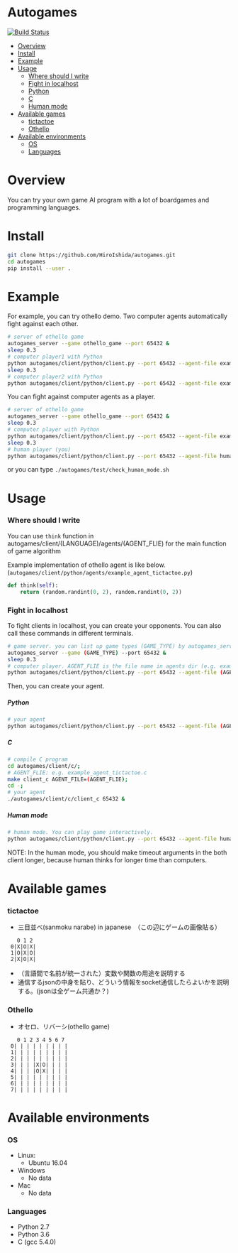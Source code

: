 # Autogames

[![Build Status](https://travis-ci.com/HiroIshida/autogames.svg?token=9fpkKj6dzfmzwRd4k3Gq&branch=master)](https://travis-ci.com/HiroIshida/autogames/)

 - [Overview](#overview)
 - [Install](#install)
 - [Example](#example)
 - [Usage](#usage)
   - [Where should I write](#where-should-i-write)
   - [Fight in localhost](#fight-in-localhost)
    - [Python](#python)
    - [C](#c)
    - [Human mode](#human-mode)
 - [Available games](#available-games)
   - [tictactoe](#tictactoe)
   - [Othello](#othello)
 - [Available environments](#available-environments)
   - [OS](#os)
   - [Languages](#languages)

# Overview

You can try your own game AI program with a lot of boardgames and programming languages.

# Install
```bash
git clone https://github.com/HiroIshida/autogames.git
cd autogames
pip install --user .
```

# Example
For example, you can try othello demo. Two computer agents automatically fight against each other.
```bash
# server of othello game
autogames_server --game othello_game --port 65432 &
sleep 0.3
# computer player1 with Python
python autogames/client/python/client.py --port 65432 --agent-file example_agent_othello &
sleep 0.3
# computer player2 with Python
python autogames/client/python/client.py --port 65432 --agent-file example_agent_othello &
```
You can fight against computer agents as a player.
```bash
# server of othello game
autogames_server --game othello_game --port 65432 &
sleep 0.3
# computer player with Python
python autogames/client/python/client.py --port 65432 --agent-file example_agent_othello --timeout 30 &
sleep 0.3
# human player (you)
python autogames/client/python/client.py --port 65432 --agent-file human_agent --timeout 30
```
or you can type `./autogames/test/check_human_mode.sh`

# Usage
### Where should I write
You can use `think` function in autogames/client/(LANGUAGE)/agents/(AGENT_FLIE) for the main function of game algorithm

Example implementation of othello agent is like below. (`autogames/client/python/agents/example_agent_tictactoe.py`)
```python
def think(self):
    return (random.randint(0, 2), random.randint(0, 2))
```

### Fight in localhost
To fight clients in localhost, you can create your opponents. You can also call these commands in different terminals.
```bash
# game server. you can list up game types (GAME_TYPE) by autogames_server --list
autogames_server --game (GAME_TYPE) --port 65432 &
sleep 0.3
# computer player. AGENT_FLIE is the file name in agents dir (e.g. example_agent_othello)
python autogames/client/python/client.py --port 65432 --agent-file (AGENT_FLIE) &
```

Then, you can create your agent.
##### Python
```bash
# your agent
python autogames/client/python/client.py --port 65432 --agent-file (AGENT_FLIE) --timeout 3 &
```
##### C
```bash
# compile C program
cd autogames/client/c/;
# AGENT_FLIE: e.g. example_agent_tictactoe.c
make client_c AGENT_FILE=(AGENT_FLIE);
cd -;
# your agent
./autogames/client/c/client_c 65432 &
```

##### Human mode
```bash
# human mode. You can play game interactively.
python autogames/client/python/client.py --port 65432 --agent-file human_agent --timeout 30
```
NOTE: In the human mode, you should make timeout arguments in the both client longer, because human thinks for longer time than computers.

# Available games
### tictactoe
   - 三目並べ(sanmoku narabe) in japanese　（この辺にゲームの画像貼る）
   ```
      0 1 2
    0|X|O|X|
    1|O|X|O|
    2|X|O|X|
   ```
   - （言語間で名前が統一された）変数や関数の用途を説明する
   - 通信するjsonの中身を貼り、どういう情報をsocket通信したらよいかを説明する。(jsonは全ゲーム共通か？)

### Othello
   - オセロ、リバーシ(othello game)
   ```
      0 1 2 3 4 5 6 7
    0| | | | | | | | |
    1| | | | | | | | |
    2| | | | | | | | |
    3| | | |X|O| | | |
    4| | | |O|X| | | |
    5| | | | | | | | |
    6| | | | | | | | |
    7| | | | | | | | |
   ```

# Available environments
### OS
 - Linux:
   - Ubuntu 16.04
 - Windows
   - No data
 - Mac
   - No data

### Languages
 - Python 2.7
 - Python 3.6
 - C (gcc 5.4.0)
